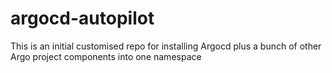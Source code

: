 # argocd-autopilot
This is an initial customised repo for installing Argocd plus a bunch of other Argo project components into
one namespace
